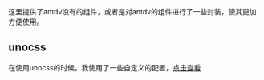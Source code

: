 这里提供了antdv没有的组件，或者是对antdv的组件进行了一些封装，使其更加方便使用。

## unocss

在使用unocss的时候，我使用了一些自定义的配置，[点击查看](/other/unocssConfig)

